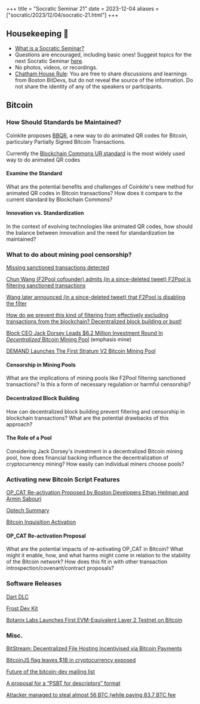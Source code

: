 +++
title = "Socratic Seminar 21"
date = 2023-12-04
aliases = ["socratic/2023/12/04/socratic-21.html"]
+++

## Housekeeping 🧹

- [What is a Socratic Seminar?](https://bitdevs.org/about#socratic-seminars)
- Questions are encouraged, including basic ones! Suggest topics for the next Socratic Seminar [here](https://github.com/0xBEEFCAF3/bostonbitdevs/issues/new).
- No photos, videos, or recordings.
- [Chatham House Rule](https://www.chathamhouse.org/about-us/chatham-house-rule): You are free to share discussions and learnings from Boston BitDevs, but do not reveal the source of the information. Do not share the identity of any of the speakers or participants.

## Bitcoin

### How Should Standards be Maintained?

Coinkite proposes [BBQR](https://bbqr.org), a new way to do animated QR codes for Bitcoin, particulary Partially Signed Bitcoin Transactions.

Currently the [Blockchain Commons UR standard](https://x.com/christophera/status/1646273024650539008?s=46&t=PtDQpC8qXN6eLrhVrXTVNA) is the most widely used way to do animated QR codes

#### Examine the Standard

What are the potential benefits and challenges of Coinkite's new method for animated QR codes in Bitcoin transactions? How does it compare to the current standard by Blockchain Commons?

#### Innovation vs. Standardization

In the context of evolving technologies like animated QR codes, how should the balance between innovation and the need for standardization be maintained?

### What to do about mining pool censorship?

[Missing sanctioned transactions detected](https://b10c.me/observations/08-missing-sanctioned-transactions/?t)

[Chun Wang (F2Pool cofounder) admits (in a since-deleted tweet) F2Pool is filtering sanctioned transactions](
https://twitter.com/OrangeSurfBTC/status/1727228792056471669)

[Wang later announced (in a since-deleted tweet) that F2Pool is disabling the filter](https://twitter.com/ChrisBlec/status/1727380505635795370)

[How do we prevent this kind of filtering from effectively excluding transactions from the blockchain? Decentralized block building or bust!](https://twitter.com/lightcoin/status/1728110191907074514)


[Block CEO Jack Dorsey Leads $6.2 Million Investment Round In *Decentralized* Bitcoin Mining Pool](https://bitcoinmagazine.com/business/ocean-jack-dorsey-funds-bitcoin-mining-pool) (emphasis mine)

[DEMAND Launches The First Stratum V2 Bitcoin Mining Pool](https://www.nobsbitcoin.com/demand-statum-v2-mining-pool/)

#### Censorship in Mining Pools

What are the implications of mining pools like F2Pool filtering sanctioned transactions? Is this a form of necessary regulation or harmful censorship?

#### Decentralized Block Building

How can decentralized block building prevent filtering and censorship in blockchain transactions? What are the potential drawbacks of this approach?


#### The Role of a Pool

Considering Jack Dorsey's investment in a decentralized Bitcoin mining pool, how does financial backing influence the decentralization of cryptocurrency mining? How easily can individual miners choose pools?

### Activating new Bitcoin Script Features

[OP_CAT Re-activation Proposed by Boston Developers Ethan Heilman and Armin Sabouri](https://github.com/EthanHeilman/op_cat_draft/blob/main/cat.mediawiki)

[Optech Summary](https://bitcoinops.org/en/newsletters/2023/10/25/)

[Bitcoin Inquisition Activation](https://github.com/bitcoin-inquisition/bitcoin/pull/39#pullrequestreview-1746365548)


#### OP_CAT Re-activation Proposal

What are the potential impacts of re-activating OP_CAT in Bitcoin? What might it enable, how, and what harms might come in relation to the stability of the Bitcoin network? How does this fit in with other transaction introspection/covenant/contract proposals?

### Software Releases

[Dart DLC](https://github.com/Horus-Org/dart-dlc)

[Frost Dev Kit](https://github.com/FrostDevKit)

[Botanix Labs Launches First EVM-Equivalent Layer 2 Testnet on Bitcoin](https://bitcoinmagazine.com/technical/botanix-labs-launches-first-evm-equivalent-layer-2-testnet-on-bitcoin)


### Misc.
[BitStream: Decentralized File Hosting Incentivised via Bitcoin Payments](https://robinlinus.com/bitstream.pdf)

[BitcoinJS flag leaves $1B in cryptocurrency exposed](https://twitter.com/bax1337/status/1724534339206033532)

[Future of the bitcoin-dev mailing list](https://lists.linuxfoundation.org/pipermail/bitcoin-dev/2023-November/022134.html)

[A proposal for a “PSBT for descriptors” format](https://lists.linuxfoundation.org/pipermail/bitcoin-dev/2023-November/022184.html)

[Attacker managed to steal almost 56 BTC (while paying 83.7 BTC fee](https://twitter.com/mononautical/status/1728946778798793126)
